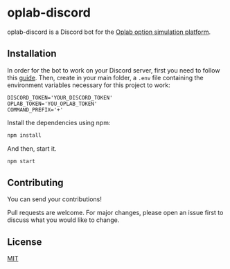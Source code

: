# oplab-discord

oplab-discord is a Discord bot for the [Oplab option simulation platform](https://oplab.com.br).

## Installation
In order for the bot to work on your Discord server, first you need to follow this [guide](https://discord.com/developers/docs/intro).
Then, create in your main folder, a `.env` file containing the environment variables necessary for this project to work:

```
DISCORD_TOKEN='YOUR_DISCORD_TOKEN'
OPLAB_TOKEN='YOU_OPLAB_TOKEN'
COMMAND_PREFIX='+'
```


Install the dependencies using npm:

```bash
npm install 
```

And then, start it.

```bash
npm start
```

## Contributing
You can send your contributions!

Pull requests are welcome. For major changes, please open an issue first to discuss what you would like to change.

## License
[MIT](https://choosealicense.com/licenses/mit/)
